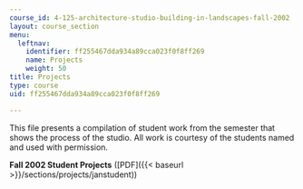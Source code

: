 ```yaml
---
course_id: 4-125-architecture-studio-building-in-landscapes-fall-2002
layout: course_section
menu:
  leftnav:
    identifier: ff255467dda934a89cca023f0f8ff269
    name: Projects
    weight: 50
title: Projects
type: course
uid: ff255467dda934a89cca023f0f8ff269

---
```


This file presents a compilation of student work from the semester that shows the process of the studio. All work is courtesy of the students named and used with permission.

**Fall 2002 Student Projects** ([PDF]({{< baseurl >}}/sections/projects/janstudent))